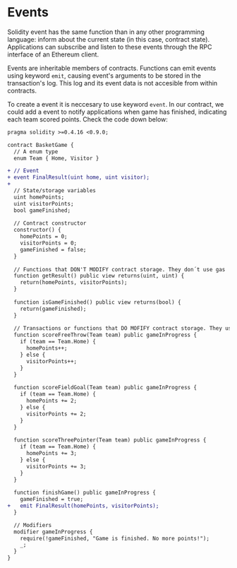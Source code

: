 # Events
Solidity event has the same function than in any other programming language: inform about the current state (in this case, contract state). Applications can subscribe and listen to these events through the RPC interface of an Ethereum client.

Events are inheritable members of contracts. Functions can emit events using keyword `emit`, causing event's arguments to be stored in the transaction's log. This log and its event data is not accesible from within contracts.

To create a event it is neccesary to use keyword `event`. In our contract, we could add a event to notify applications when game has finished, indicating each team scored points. Check the code down below:

```diff
pragma solidity >=0.4.16 <0.9.0;

contract BasketGame {
  // A enum type
  enum Team { Home, Visitor }

+ // Event
+ event FinalResult(uint home, uint visitor);
+
  // State/storage variables
  uint homePoints;
  uint visitorPoints;
  bool gameFinished;
    
  // Contract constructor
  constructor() {
    homePoints = 0;
    visitorPoints = 0;
    gameFinished = false;
  }
  
  // Functions that DON'T MODIFY contract storage. They don´t use gas
  function getResult() public view returns(uint, uint) {
    return(homePoints, visitorPoints);
  }
  
  function isGameFinished() public view returns(bool) {
    return(gameFinished);
  }
  
  // Transactions or functions that DO MOFIFY contract storage. They use gas
  function scoreFreeThrow(Team team) public gameInProgress {
    if (team == Team.Home) {
      homePoints++;
    } else {
      visitorPoints++;
    }
  }
  
  function scoreFieldGoal(Team team) public gameInProgress {
    if (team == Team.Home) {
      homePoints += 2;
    } else {
      visitorPoints += 2;
    }
  }
  
  function scoreThreePointer(Team team) public gameInProgress {
    if (team == Team.Home) {
      homePoints += 3;
    } else {
      visitorPoints += 3;
    }
  }
  
  function finishGame() public gameInProgress {
    gameFinished = true;
+   emit FinalResult(homePoints, visitorPoints);
  }

  // Modifiers
  modifier gameInProgress {
    require(!gameFinished, "Game is finished. No more points!");
    _;
  }
}
```